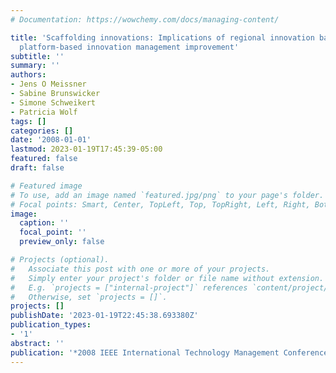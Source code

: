 ```yaml
---
# Documentation: https://wowchemy.com/docs/managing-content/

title: 'Scaffolding innovations: Implications of regional innovation barriers for
  platform-based innovation management improvement'
subtitle: ''
summary: ''
authors:
- Jens O Meissner
- Sabine Brunswicker
- Simone Schweikert
- Patricia Wolf
tags: []
categories: []
date: '2008-01-01'
lastmod: 2023-01-19T17:45:39-05:00
featured: false
draft: false

# Featured image
# To use, add an image named `featured.jpg/png` to your page's folder.
# Focal points: Smart, Center, TopLeft, Top, TopRight, Left, Right, BottomLeft, Bottom, BottomRight.
image:
  caption: ''
  focal_point: ''
  preview_only: false

# Projects (optional).
#   Associate this post with one or more of your projects.
#   Simply enter your project's folder or file name without extension.
#   E.g. `projects = ["internal-project"]` references `content/project/deep-learning/index.md`.
#   Otherwise, set `projects = []`.
projects: []
publishDate: '2023-01-19T22:45:38.693380Z'
publication_types:
- '1'
abstract: ''
publication: '*2008 IEEE International Technology Management Conference (ICE)*'
---
```

